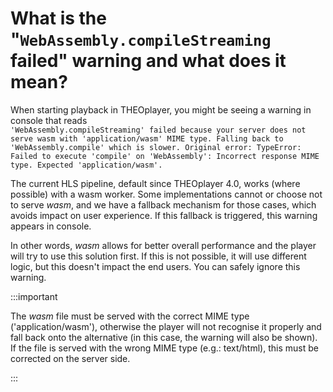 # What is the "`WebAssembly.compileStreaming` failed" warning and what does it mean?

When starting playback in THEOplayer, you might be seeing a warning in console that reads   
`'WebAssembly.compileStreaming' failed because your server does not serve wasm with 'application/wasm' MIME type. Falling back to 'WebAssembly.compile' which is slower. Original error: TypeError: Failed to execute 'compile' on 'WebAssembly': Incorrect response MIME type. Expected 'application/wasm'.`

The current HLS pipeline, default since THEOplayer 4.0, works (where possible) with a wasm worker.
Some implementations cannot or choose not to serve _wasm_, and we have a fallback mechanism for those cases, which avoids impact on user experience. If this fallback is triggered, this warning appears in console.

In other words, _wasm_ allows for better overall performance and the player will try to use this solution first. If this is not possible, it will use different logic, but this doesn't impact the end users. You can safely ignore this warning.

:::important

The *wasm* file must be served with the correct MIME type ('application/wasm'), otherwise the player will not recognise it properly and fall back onto the alternative (in this case, the warning will also be shown). If the file is served with the wrong MIME type (e.g.: text/html), this must be corrected on the server side.

:::
